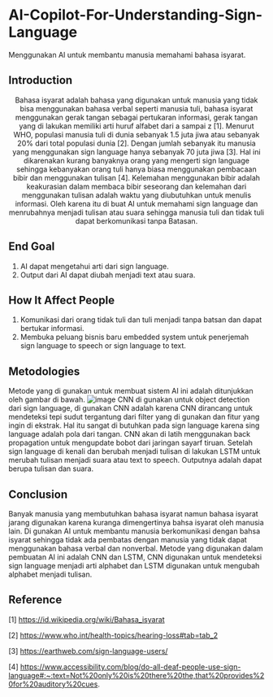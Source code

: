 # AI-Copilot-For-Understanding-Sign-Language
Menggunakan AI untuk membantu manusia memahami bahasa isyarat.

## Introduction
<p align="center">
Bahasa isyarat adalah bahasa yang digunakan untuk manusia yang tidak bisa menggunakan bahasa verbal seperti manusia tuli, bahasa isyarat menggunakan gerak tangan sebagai pertukaran informasi, gerak tangan yang di lakukan memiliki arti huruf alfabet dari a sampai z [1]. Menurut WHO, populasi manusia tuli di dunia sebanyak 1.5 juta jiwa atau sebanyak 20% dari total populasi dunia [2]. Dengan jumlah sebanyak itu manusia yang menggunakan sign language hanya sebanyak 70 juta jiwa [3]. Hal ini dikarenakan kurang banyaknya orang yang mengerti sign language sehingga kebanyakan orang tuli hanya biasa menggunakan pembacaan bibir dan menggunakan tulisan [4]. Kelemahan menggunakan bibir adalah keakurasian dalam membaca bibir seseorang dan kelemahan dari menggunakan tulisan adalah waktu yang diubutuhkan untuk menulis informasi. Oleh karena itu di buat AI untuk memahami sign language dan menrubahnya menjadi tulisan atau suara sehingga manusia tuli dan tidak tuli dapat berkomunikasi tanpa Batasan.
</p>

## End Goal
1.	AI dapat mengetahui arti dari sign language.
2.	Output dari AI dapat diubah menjadi text atau suara.

## How It Affect People
1.	Komunikasi dari orang tidak tuli dan tuli menjadi tanpa batsan dan dapat bertukar informasi.
2.	Membuka peluang bisnis baru embedded system untuk penerjemah sign language to speech or sign language to text.

## Metodologies
Metode yang di gunakan untuk membuat sistem AI ini adalah ditunjukkan oleh gambar di bawah.
![image](https://github.com/Muhamad-Febrian-Soambaton/AI-Copilot-For-Understanding-Sign-Language/assets/148663785/01d64f62-f903-400f-a274-03c2c0afe279)
CNN di gunakan untuk object detection dari sign language, di gunakan CNN adalah karena CNN dirancang untuk mendeteksi tepi sudut tergantung dari filter yang di gunakan dan fitur yang ingin di ekstrak. Hal itu sangat di butuhkan pada sign language karena sing language adalah pola dari tangan. CNN akan di latih menggunakan back propagation untuk mengupdate bobot dari jaringan sayarf tiruan. Setelah sign language di kenali dan berubah menjadi tulisan di lakukan LSTM untuk merubah tulisan menjadi suara atau text to speech. Outputnya adalah dapat berupa tulisan dan suara. 

## Conclusion
Banyak manusia yang membutuhkan bahasa isyarat namun bahasa isyarat jarang digunakan karena kuranga dimengertinya bahsa isyarat oleh manusia lain. Di gunakan AI untuk membantu manusia berkomunikasi dengan bahsa isyarat sehingga tidak ada pembatas dengan manusia yang tidak dapat menggunakan bahasa verbal dan nonverbal. Metode yang digunakan dalam pembuatan AI ini adalah CNN dan LSTM, CNN digunakan untuk mendeteksi sign language menjadi arti alphabet dan LSTM digunakan untuk mengubah alphabet menjadi tulisan.

## Reference
[1] https://id.wikipedia.org/wiki/Bahasa_isyarat

[2] https://www.who.int/health-topics/hearing-loss#tab=tab_2 

[3] https://earthweb.com/sign-language-users/ 

[4] https://www.accessibility.com/blog/do-all-deaf-people-use-sign-language#:~:text=Not%20only%20is%20there%20the,that%20provides%20for%20auditory%20cues. 


